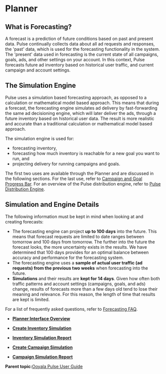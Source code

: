 # Planner

## What is Forecasting?

A forecast is a prediction of future conditions based on past and present data. Pulse continually collects data about all ad requests and responses, the 'past' data, which is used for the forecasting functionality in the system. The 'present' data used in forecasting is the current state of all campaigns, goals, ads, and other settings on your account. In this context, Pulse forecasts future ad inventory based on historical user traffic, and current campaign and account settings.

## The Simulation Engine

Pulse uses a simulation based forecasting approach, as opposed to a calculation or mathematical model based approach. This means that during a forecast, the forecasting engine simulates ad delivery by fast-forwarding the same ad decisioning engine, which will later deliver the ads, through a future inventory based on historical user data. The result is more realistic and accurate than a traditional calculation or mathematical model based approach.

The simulation engine is used for:

-   forecasting inventory,
-   forecasting how much inventory is reachable for a new goal you want to run, and
-   projecting delivery for running campaigns and goals.

The first two uses are available through the Planner and are discussed in the following sections. For the last use, refer to [Campaign and Goal Progress Bar](monitoring_tools.md#campaign_goal_progress_bar). For an overview of the Pulse distribution engine, refer to [Pulse Distribution Engine](http://community.ooyala.com/t5/Adtech-Knowledge-Articles/Pulse-Distribution-Engine/ta-p/8780).

## Simulation and Engine Details

The following information must be kept in mind when looking at and creating forecasts:

-   The forecasting engine can project **up to 100 days** into the future. This means that forecast requests are limited to date ranges between tomorrow and 100 days from tomorrow. The further into the future the forecast looks, the more uncertainty exists in the results. We have determined that 100 days provides for an optimal balance between accuracy and performance for the forecasting system.
-   The forecasting engine uses a **sample of actual user traffic \(ad requests\) from the previous two weeks** when forecasting into the future.
-   **Simulations** and their results are **kept for 14 days**. Given how often both traffic patterns and account settings \(campaigns, goals, and ads\) change, results of forecasts more than a few days old tend to lose their meaning and relevance. For this reason, the length of time that results are kept is limited.

For a list of frequently asked questions, refer to [Forecasting FAQ](http://community.ooyala.com/t5/Adtech-FAQs/Forecasting-FAQ/ta-p/8751).

-   **[Planner Interface Overview](../../../oadtech/ad_serving/ug/planner_ui_overview.md)**  

-   **[Create Inventory Simulation](../../../oadtech/ad_serving/ug/planner_create_inventory_simulation.md)**  

-   **[Inventory Simulation Report](../../../oadtech/ad_serving/ug/planner_inventory_simulation_report.md)**  

-   **[Create Campaign Simulation](../../../oadtech/ad_serving/ug/planner_create_campaign_simulation.md)**  

-   **[Campaign Simulation Report](../../../oadtech/ad_serving/ug/planner_campaign_simulation_report.md)**  


**Parent topic:**[Ooyala Pulse User Guide](../../../oadtech/ad_serving/ug/introduction.md)

